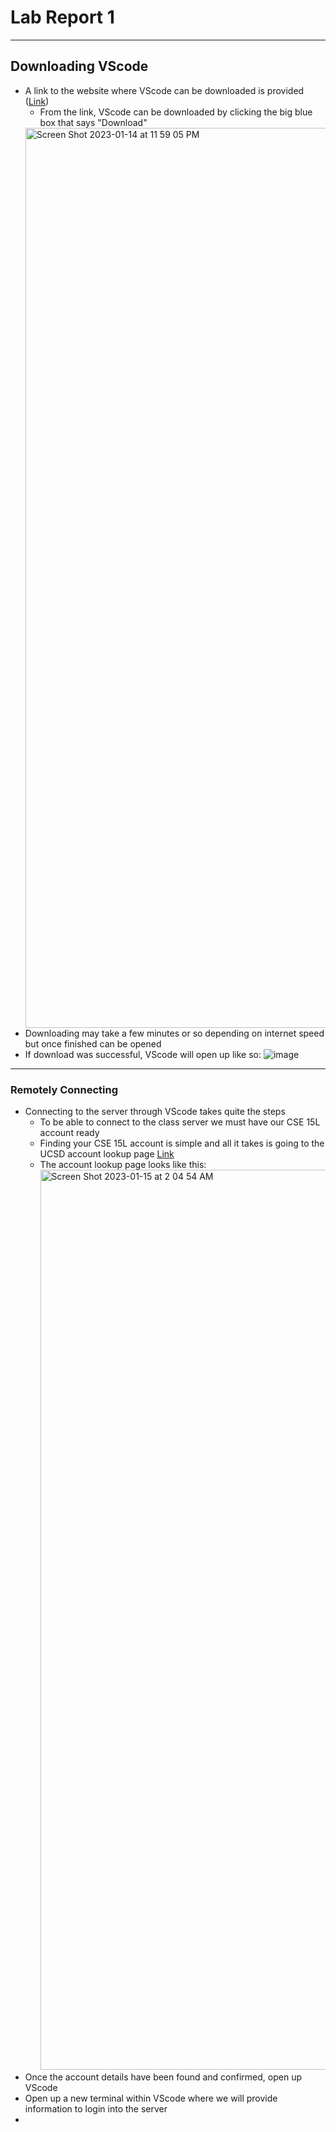 # Lab Report 1
---
## Downloading VScode 
  * A link to the website where VScode can be downloaded is provided ([Link](https://code.visualstudio.com/))
    - From the link, VScode can be downloaded by clicking the big blue box that says "Download"
    <img width="1440" alt="Screen Shot 2023-01-14 at 11 59 05 PM" src="https://user-images.githubusercontent.com/122497278/212529444-4864f92c-8113-4821-8b31-cc571a4d3e67.png">
  * Downloading may take a few minutes or so depending on internet speed but once finished can be opened 
  * If download was successful, VScode will open up like so: ![image](https://user-images.githubusercontent.com/122497278/212524074-d8a73805-a74c-4575-b780-b2ec86aa2517.png)
---
### Remotely Connecting 
 * Connecting to the server through VScode takes quite the steps 
    - To be able to connect to the class server we must have our CSE 15L account ready
    - Finding your CSE 15L account is simple and all it takes is going to the UCSD account lookup page [Link](https://sdacs.ucsd.edu/~icc/index.php)
    - The account lookup page looks like this: <img width="1440" alt="Screen Shot 2023-01-15 at 2 04 54 AM" src="https://user-images.githubusercontent.com/122497278/212534733-49b410e3-231c-4779-8899-ea8ff9d15b62.png">
 * Once the account details have been found and confirmed, open up VScode
 * Open up a new terminal within VScode where we will provide information to login into the server 
 * 
